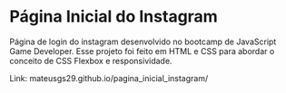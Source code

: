 # Página Inicial do Instagram

Página de login do instagram desenvolvido no bootcamp de JavaScript Game Developer. Esse projeto foi feito em HTML e CSS para abordar o conceito de CSS Flexbox e responsividade.

Link: mateusgs29.github.io/pagina_inicial_instagram/
